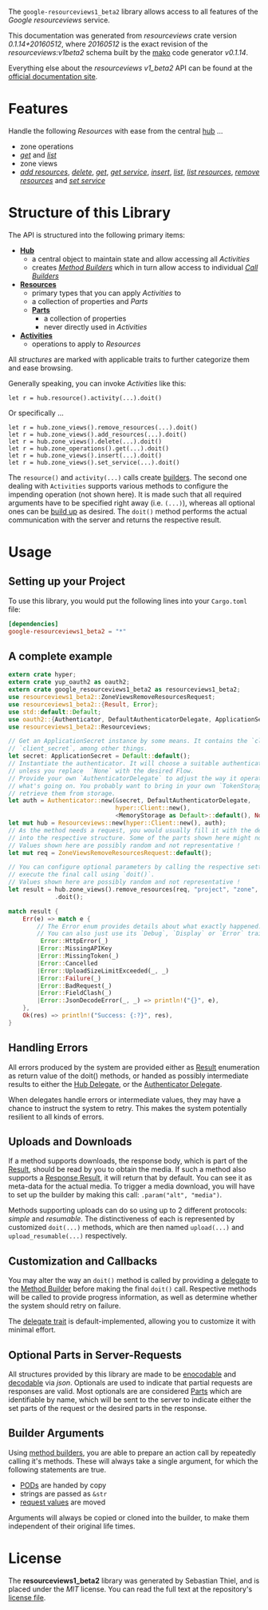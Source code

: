<!---
DO NOT EDIT !
This file was generated automatically from 'src/mako/api/README.md.mako'
DO NOT EDIT !
-->
The `google-resourceviews1_beta2` library allows access to all features of the *Google resourceviews* service.

This documentation was generated from *resourceviews* crate version *0.1.14+20160512*, where *20160512* is the exact revision of the *resourceviews:v1beta2* schema built by the [mako](http://www.makotemplates.org/) code generator *v0.1.14*.

Everything else about the *resourceviews* *v1_beta2* API can be found at the
[official documentation site](https://developers.google.com/compute/).
# Features

Handle the following *Resources* with ease from the central [hub](http://byron.github.io/google-apis-rs/google_resourceviews1_beta2/struct.Resourceviews.html) ... 

* zone operations
 * [*get*](http://byron.github.io/google-apis-rs/google_resourceviews1_beta2/struct.ZoneOperationGetCall.html) and [*list*](http://byron.github.io/google-apis-rs/google_resourceviews1_beta2/struct.ZoneOperationListCall.html)
* zone views
 * [*add resources*](http://byron.github.io/google-apis-rs/google_resourceviews1_beta2/struct.ZoneViewAddResourceCall.html), [*delete*](http://byron.github.io/google-apis-rs/google_resourceviews1_beta2/struct.ZoneViewDeleteCall.html), [*get*](http://byron.github.io/google-apis-rs/google_resourceviews1_beta2/struct.ZoneViewGetCall.html), [*get service*](http://byron.github.io/google-apis-rs/google_resourceviews1_beta2/struct.ZoneViewGetServiceCall.html), [*insert*](http://byron.github.io/google-apis-rs/google_resourceviews1_beta2/struct.ZoneViewInsertCall.html), [*list*](http://byron.github.io/google-apis-rs/google_resourceviews1_beta2/struct.ZoneViewListCall.html), [*list resources*](http://byron.github.io/google-apis-rs/google_resourceviews1_beta2/struct.ZoneViewListResourceCall.html), [*remove resources*](http://byron.github.io/google-apis-rs/google_resourceviews1_beta2/struct.ZoneViewRemoveResourceCall.html) and [*set service*](http://byron.github.io/google-apis-rs/google_resourceviews1_beta2/struct.ZoneViewSetServiceCall.html)




# Structure of this Library

The API is structured into the following primary items:

* **[Hub](http://byron.github.io/google-apis-rs/google_resourceviews1_beta2/struct.Resourceviews.html)**
    * a central object to maintain state and allow accessing all *Activities*
    * creates [*Method Builders*](http://byron.github.io/google-apis-rs/google_resourceviews1_beta2/trait.MethodsBuilder.html) which in turn
      allow access to individual [*Call Builders*](http://byron.github.io/google-apis-rs/google_resourceviews1_beta2/trait.CallBuilder.html)
* **[Resources](http://byron.github.io/google-apis-rs/google_resourceviews1_beta2/trait.Resource.html)**
    * primary types that you can apply *Activities* to
    * a collection of properties and *Parts*
    * **[Parts](http://byron.github.io/google-apis-rs/google_resourceviews1_beta2/trait.Part.html)**
        * a collection of properties
        * never directly used in *Activities*
* **[Activities](http://byron.github.io/google-apis-rs/google_resourceviews1_beta2/trait.CallBuilder.html)**
    * operations to apply to *Resources*

All *structures* are marked with applicable traits to further categorize them and ease browsing.

Generally speaking, you can invoke *Activities* like this:

```Rust,ignore
let r = hub.resource().activity(...).doit()
```

Or specifically ...

```ignore
let r = hub.zone_views().remove_resources(...).doit()
let r = hub.zone_views().add_resources(...).doit()
let r = hub.zone_views().delete(...).doit()
let r = hub.zone_operations().get(...).doit()
let r = hub.zone_views().insert(...).doit()
let r = hub.zone_views().set_service(...).doit()
```

The `resource()` and `activity(...)` calls create [builders][builder-pattern]. The second one dealing with `Activities` 
supports various methods to configure the impending operation (not shown here). It is made such that all required arguments have to be 
specified right away (i.e. `(...)`), whereas all optional ones can be [build up][builder-pattern] as desired.
The `doit()` method performs the actual communication with the server and returns the respective result.

# Usage

## Setting up your Project

To use this library, you would put the following lines into your `Cargo.toml` file:

```toml
[dependencies]
google-resourceviews1_beta2 = "*"
```

## A complete example

```Rust
extern crate hyper;
extern crate yup_oauth2 as oauth2;
extern crate google_resourceviews1_beta2 as resourceviews1_beta2;
use resourceviews1_beta2::ZoneViewsRemoveResourcesRequest;
use resourceviews1_beta2::{Result, Error};
use std::default::Default;
use oauth2::{Authenticator, DefaultAuthenticatorDelegate, ApplicationSecret, MemoryStorage};
use resourceviews1_beta2::Resourceviews;

// Get an ApplicationSecret instance by some means. It contains the `client_id` and 
// `client_secret`, among other things.
let secret: ApplicationSecret = Default::default();
// Instantiate the authenticator. It will choose a suitable authentication flow for you, 
// unless you replace  `None` with the desired Flow.
// Provide your own `AuthenticatorDelegate` to adjust the way it operates and get feedback about 
// what's going on. You probably want to bring in your own `TokenStorage` to persist tokens and
// retrieve them from storage.
let auth = Authenticator::new(&secret, DefaultAuthenticatorDelegate,
                              hyper::Client::new(),
                              <MemoryStorage as Default>::default(), None);
let mut hub = Resourceviews::new(hyper::Client::new(), auth);
// As the method needs a request, you would usually fill it with the desired information
// into the respective structure. Some of the parts shown here might not be applicable !
// Values shown here are possibly random and not representative !
let mut req = ZoneViewsRemoveResourcesRequest::default();

// You can configure optional parameters by calling the respective setters at will, and
// execute the final call using `doit()`.
// Values shown here are possibly random and not representative !
let result = hub.zone_views().remove_resources(req, "project", "zone", "resourceView")
             .doit();

match result {
    Err(e) => match e {
        // The Error enum provides details about what exactly happened.
        // You can also just use its `Debug`, `Display` or `Error` traits
         Error::HttpError(_)
        |Error::MissingAPIKey
        |Error::MissingToken(_)
        |Error::Cancelled
        |Error::UploadSizeLimitExceeded(_, _)
        |Error::Failure(_)
        |Error::BadRequest(_)
        |Error::FieldClash(_)
        |Error::JsonDecodeError(_, _) => println!("{}", e),
    },
    Ok(res) => println!("Success: {:?}", res),
}

```
## Handling Errors

All errors produced by the system are provided either as [Result](http://byron.github.io/google-apis-rs/google_resourceviews1_beta2/enum.Result.html) enumeration as return value of 
the doit() methods, or handed as possibly intermediate results to either the 
[Hub Delegate](http://byron.github.io/google-apis-rs/google_resourceviews1_beta2/trait.Delegate.html), or the [Authenticator Delegate](http://byron.github.io/google-apis-rs/google_resourceviews1_beta2/../yup-oauth2/trait.AuthenticatorDelegate.html).

When delegates handle errors or intermediate values, they may have a chance to instruct the system to retry. This 
makes the system potentially resilient to all kinds of errors.

## Uploads and Downloads
If a method supports downloads, the response body, which is part of the [Result](http://byron.github.io/google-apis-rs/google_resourceviews1_beta2/enum.Result.html), should be
read by you to obtain the media.
If such a method also supports a [Response Result](http://byron.github.io/google-apis-rs/google_resourceviews1_beta2/trait.ResponseResult.html), it will return that by default.
You can see it as meta-data for the actual media. To trigger a media download, you will have to set up the builder by making
this call: `.param("alt", "media")`.

Methods supporting uploads can do so using up to 2 different protocols: 
*simple* and *resumable*. The distinctiveness of each is represented by customized 
`doit(...)` methods, which are then named `upload(...)` and `upload_resumable(...)` respectively.

## Customization and Callbacks

You may alter the way an `doit()` method is called by providing a [delegate](http://byron.github.io/google-apis-rs/google_resourceviews1_beta2/trait.Delegate.html) to the 
[Method Builder](http://byron.github.io/google-apis-rs/google_resourceviews1_beta2/trait.CallBuilder.html) before making the final `doit()` call. 
Respective methods will be called to provide progress information, as well as determine whether the system should 
retry on failure.

The [delegate trait](http://byron.github.io/google-apis-rs/google_resourceviews1_beta2/trait.Delegate.html) is default-implemented, allowing you to customize it with minimal effort.

## Optional Parts in Server-Requests

All structures provided by this library are made to be [enocodable](http://byron.github.io/google-apis-rs/google_resourceviews1_beta2/trait.RequestValue.html) and 
[decodable](http://byron.github.io/google-apis-rs/google_resourceviews1_beta2/trait.ResponseResult.html) via *json*. Optionals are used to indicate that partial requests are responses 
are valid.
Most optionals are are considered [Parts](http://byron.github.io/google-apis-rs/google_resourceviews1_beta2/trait.Part.html) which are identifiable by name, which will be sent to 
the server to indicate either the set parts of the request or the desired parts in the response.

## Builder Arguments

Using [method builders](http://byron.github.io/google-apis-rs/google_resourceviews1_beta2/trait.CallBuilder.html), you are able to prepare an action call by repeatedly calling it's methods.
These will always take a single argument, for which the following statements are true.

* [PODs][wiki-pod] are handed by copy
* strings are passed as `&str`
* [request values](http://byron.github.io/google-apis-rs/google_resourceviews1_beta2/trait.RequestValue.html) are moved

Arguments will always be copied or cloned into the builder, to make them independent of their original life times.

[wiki-pod]: http://en.wikipedia.org/wiki/Plain_old_data_structure
[builder-pattern]: http://en.wikipedia.org/wiki/Builder_pattern
[google-go-api]: https://github.com/google/google-api-go-client

# License
The **resourceviews1_beta2** library was generated by Sebastian Thiel, and is placed 
under the *MIT* license.
You can read the full text at the repository's [license file][repo-license].

[repo-license]: https://github.com/Byron/google-apis-rs/LICENSE.md
